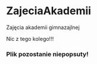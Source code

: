 # ZajeciaAkademii
Zajęcia akademii gimnazajlnej

Nic z tego kolego!!!
### Plik pozostanie niepopsuty!
